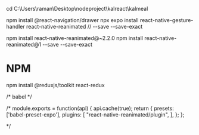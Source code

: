 cd C:\Users\raman\Desktop\nodeproject\kalreact\kalmeal

npm install @react-navigation/drawer
npx expo install react-native-gesture-handler react-native-reanimated 
// --save --save-exact

npm install react-native-reanimated@~2.2.0
npm install react-native-reanimated@1 --save --save-exact

# NPM
npm install @reduxjs/toolkit react-redux

/* babel */

/*
module.exports = function(api) {
  api.cache(true);
  return {
    presets: ['babel-preset-expo'],
    plugins: [
      "react-native-reanimated/plugin",
    ],
  };
};

*/